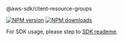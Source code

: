 @aws-sdk/client-resource-groups

[![NPM version](https://img.shields.io/npm/v/@aws-sdk/client-resource-groups/preview.svg)](https://www.npmjs.com/package/@aws-sdk/client-resource-groups)
[![NPM downloads](https://img.shields.io/npm/dm/@aws-sdk/client-resource-groups.svg)](https://www.npmjs.com/package/@aws-sdk/client-resource-groups)

For SDK usage, please step to [SDK reademe](https://github.com/aws/aws-sdk-js-v3).

